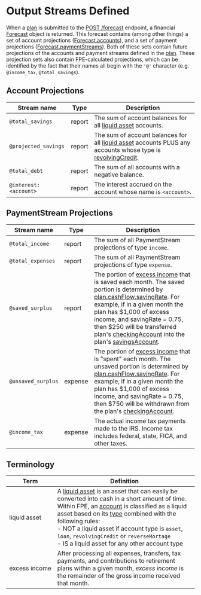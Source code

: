# Output Streams Defined

When a [plan](datatypes.md#plan) is submitted to the [POST /forecast](README.md#post-v5forecast) endpoint, a financial [Forecast](datatypes.md#forecast) object is returned.  This forecast contains (among other things) a set of account projections ([Forecast.accounts](datatypes.md#forecast)), and a set of payment projections ([Forecast.paymentStreams](datatypes.md#forecast)).  Both of these sets contain future projections of the accounts and payment streams defined in the [plan](datatypes.md#plan).  These projection sets also contain FPE-calculated projections, which can be identified by the fact that their names all begin with the `'@'` character (e.g. `@income_tax`, `@total_savings`).

## Account Projections

| Stream name  | Type | Description |
| ---------- | ---- | ----------- |
| `@total_savings` | report | The sum of account balances for all [liquid asset](#liquid-asset) accounts. |
| `@projected_savings` | report | The sum of account balances for all [liquid asset](#liquid-asset) accounts PLUS any accounts whose type is [revolvingCredit](datatypes.md#accounttype). |
| `@total_debt` | report | The sum of all accounts with a negative balance. |
| `@interest:<account>` | report | The interest accrued on the account whose name is `<account>`. |

## PaymentStream Projections

| Stream name  | Type | Description |
| ---------- | ---- | ----------- |
| `@total_income` | report | The sum of all PaymentStream projections of type `income`. |
| `@total_expenses` | report | The sum of all PaymentStream projections of type `expense`. |
| `@saved_surplus` | report | The portion of [excess income](#terminology) that is saved each month.  The saved portion is determined by [plan.cashFlow.savingRate](datatypes.md#cashflow). For example, if in a given month the plan has $1,000 of excess income, and savingRate = 0.75, then $250 will be transferred plan's [checkingAccount](datatypes.md#cashflow) into the plan's [savingsAccount](datatypes.md#cashflow). |
| `@unsaved_surplus` | expense | The portion of [excess income](#terminology) that is "spent" each month.  The unsaved portion is determined by [plan.cashFlow.savingRate](datatypes.md#cashflow). For example, if in a given month the plan has $1,000 of excess income, and savingRate = 0.75, then $750 will be withdrawn from the plan's [checkingAccount](datatypes.md#cashflow). |
| `@income_tax` | expense | The actual income tax payments made to the IRS.  Income tax includes federal, state, FICA, and other taxes. |

## Terminology

| Term  | Definition |
| ------| ---------- |
| liquid&nbsp;asset | A [liquid asset](https://www.investopedia.com/terms/l/liquidasset.asp) is an asset that can easily be converted into cash in a short amount of time.  Within FPE, an [account](datatypes.md#account) is classified as a liquid asset based on its [type](datatypes.md#accounttype) combined with the following rules:<br/>  - NOT a liquid asset if account type is `asset`, `loan`, `revolvingCredit` or `reverseMortage` <br/>  - IS a liquid asset for any other account type |
| excess&nbsp;income | After processing all expenses, transfers, tax payments, and contributions to retirement plans within a given month, _excess income_ is the remainder of the gross income received that month. |
